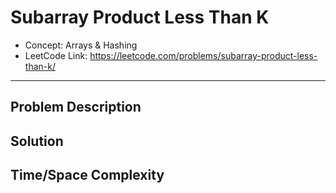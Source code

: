 # Subarray Product Less Than K

- Concept: Arrays & Hashing
- LeetCode Link: https://leetcode.com/problems/subarray-product-less-than-k/

---

## Problem Description

## Solution

## Time/Space Complexity

